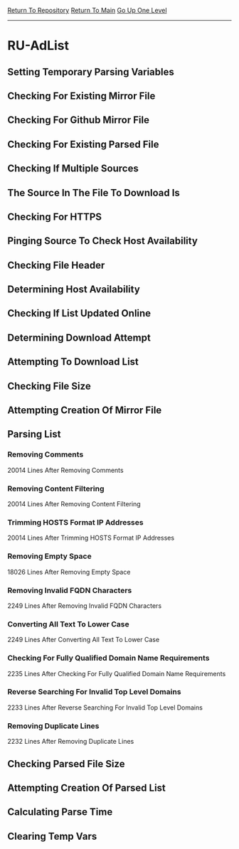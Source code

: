 [Return To Repository](https://github.com/deathbybandaid/piholeparser/)
[Return To Main](https://github.com/deathbybandaid/piholeparser/blob/master/RecentRunLogs/Mainlog.md)
[Go Up One Level](https://github.com/deathbybandaid/piholeparser/blob/master/RecentRunLogs/TopLevelScripts/30-Processing-External-Blacklists.md)
____________________________________
# RU-AdList
## Setting Temporary Parsing Variables
## Checking For Existing Mirror File
## Checking For Github Mirror File
## Checking For Existing Parsed File
## Checking If Multiple Sources
## The Source In The File To Download Is
## Checking For HTTPS
## Pinging Source To Check Host Availability
## Checking File Header
## Determining Host Availability
## Checking If List Updated Online
## Determining Download Attempt
## Attempting To Download List
## Checking File Size
## Attempting Creation Of Mirror File
## Parsing List
### Removing Comments
20014 Lines After Removing Comments
### Removing Content Filtering
20014 Lines After Removing Content Filtering
### Trimming HOSTS Format IP Addresses
20014 Lines After Trimming HOSTS Format IP Addresses
### Removing Empty Space
18026 Lines After Removing Empty Space
### Removing Invalid FQDN Characters
2249 Lines After Removing Invalid FQDN Characters
### Converting All Text To Lower Case
2249 Lines After Converting All Text To Lower Case
### Checking For Fully Qualified Domain Name Requirements
2235 Lines After Checking For Fully Qualified Domain Name Requirements
### Reverse Searching For Invalid Top Level Domains
2233 Lines After Reverse Searching For Invalid Top Level Domains
### Removing Duplicate Lines
2232 Lines After Removing Duplicate Lines
## Checking Parsed File Size
## Attempting Creation Of Parsed List
## Calculating Parse Time
## Clearing Temp Vars
